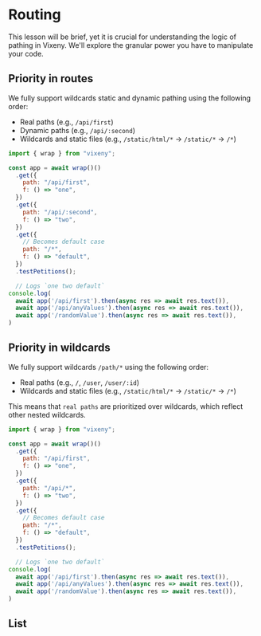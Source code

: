 <script>

 import ListOfComponents from '$lib/components/listofEssential.svelte';
import Prisma from '$lib/components/Prisma.md';

</script>
<Prisma />

# Routing

This lesson will be brief, yet it is crucial for understanding the logic of
pathing in Vixeny. We'll explore the granular power you have to manipulate your
code.

## Priority in routes

<object type="image/svg+xml" data="/d2/routes.svg"></object>

We fully support wildcards static and dynamic pathing using the following order:

- Real paths (e.g., `/api/first`)
- Dynamic paths (e.g., `/api/:second`)
- Wildcards and static files (e.g., `/static/html/*` -> `/static/*` -> `/*`)

```js
import { wrap } from "vixeny";

const app = await wrap()()
  .get({
    path: "/api/first",
    f: () => "one",
  })
  .get({
    path: "/api/:second",
    f: () => "two",
  })
  .get({
    // Becomes default case
    path: "/*",
    f: () => "default",
  })
  .testPetitions();

  // Logs `one two default`
console.log(
  await app('/api/first').then(async res => await res.text()),
  await app('/api/anyValues').then(async res => await res.text()),
  await app('/randomValue').then(async res => await res.text()),
)
```


## Priority in wildcards

<object type="image/svg+xml" data="/d2/wildcard.svg"></object>

We fully support wildcards `/path/*` using the following order:

- Real paths (e.g., `/`, `/user`, `/user/:id`)
- Wildcards and static files (e.g., `/static/html/*` -> `/static/*` -> `/*`)

This means that `real paths` are prioritized over wildcards, which reflect other
nested wildcards.

```js
import { wrap } from "vixeny";

const app = await wrap()()
  .get({
    path: "/api/first",
    f: () => "one",
  })
  .get({
    path: "/api/*",
    f: () => "two",
  })
  .get({
    // Becomes default case
    path: "/*",
    f: () => "default",
  })
  .testPetitions();

  // Logs `one two default`
console.log(
  await app('/api/first').then(async res => await res.text()),
  await app('/api/anyValues').then(async res => await res.text()),
  await app('/randomValue').then(async res => await res.text()),
)
```
## List

<ListOfComponents />

